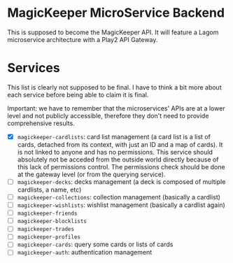 # MagicKeeper MicroService Backend

This is supposed to become the MagicKeeper API. It will feature a Lagom microservice architecture with a Play2 API Gateway.


# Services 

This list is clearly not supposed to be final. I have to think a bit more about each service before being able to claim it is final.

Important: we have to remember that the microservices' APIs are at a lower level and not publicly accessible, therefore they don't need to provide comprehensive results.

- [x] `magickeeper-cardlists`: card list management (a card list is a list of cards, detached from its context, with just an ID and a map of cards). 
It is not linked to anyone and has no permissions. This service should absolutely not be acceded from the outside world directly because of this lack of permissions control.
The permissions check should be done at the gateway level (or from the querying service).
- [ ] `magickeeper-decks`: decks management (a deck is composed of multiple cardlists, a name, etc)
- [ ] `magickeeper-collections`: collection management (basically a cardlist)
- [ ] `magickeeper-wishlists`: wishlist management (basically a cardlist again)
- [ ] `magickeeper-friends`
- [ ] `magickeeper-blocklists`
- [ ] `magickeeper-trades`
- [ ] `magickeeper-profiles`
- [ ] `magickeeper-cards`: query some cards or lists of cards
- [ ] `magickeeper-auth`: authentication management
